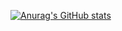 [![Anurag's GitHub stats](https://github-readme-stats.vercel.app/api?username=amuritna&show=prs_merged&show_icons=true&theme=transparent&hide_rank=true&custom_title=a+few+fun+numbers&hide=stars,commits&hide_border=true)](https://github.com/anuraghazra/github-readme-stats)
